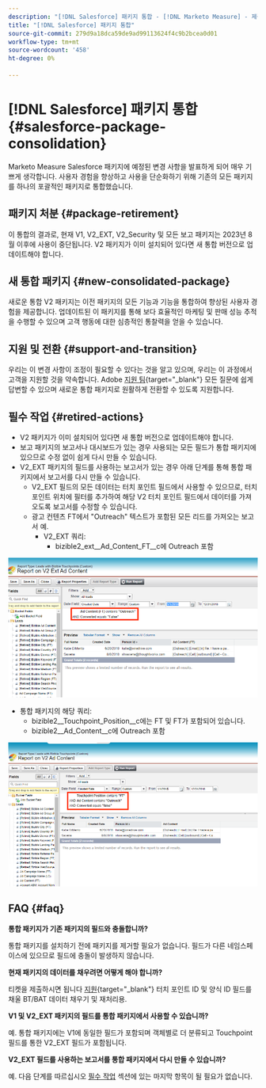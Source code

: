 ```yaml
---
description: "[!DNL Salesforce] 패키지 통합 - [!DNL Marketo Measure] - 제품 설명서"
title: "[!DNL Salesforce] 패키지 통합"
source-git-commit: 279d9a18dca59de9ad99113624f4c9b2bcea0d01
workflow-type: tm+mt
source-wordcount: '458'
ht-degree: 0%

---
```


# [!DNL Salesforce] 패키지 통합 {#salesforce-package-consolidation}

Marketo Measure Salesforce 패키지에 예정된 변경 사항을 발표하게 되어 매우 기쁘게 생각합니다. 사용자 경험을 향상하고 사용을 단순화하기 위해 기존의 모든 패키지를 하나의 포괄적인 패키지로 통합했습니다.

## 패키지 처분 {#package-retirement}

이 통합의 결과로, 현재 V1, V2_EXT, V2_Security 및 모든 보고 패키지는 2023년 8월 이후에 사용이 중단됩니다. V2 패키지가 이미 설치되어 있다면 새 통합 버전으로 업데이트해야 합니다.

## 새 통합 패키지 {#new-consolidated-package}

새로운 통합 V2 패키지는 이전 패키지의 모든 기능과 기능을 통합하여 향상된 사용자 경험을 제공합니다. 업데이트된 이 패키지를 통해 보다 효율적인 마케팅 및 판매 성능 추적을 수행할 수 있으며 고객 행동에 대한 심층적인 통찰력을 얻을 수 있습니다.

## 지원 및 전환 {#support-and-transition}

우리는 이 변경 사항이 조정이 필요할 수 있다는 것을 알고 있으며, 우리는 이 과정에서 고객을 지원할 것을 약속합니다. Adobe [지원 팀](https://nation.marketo.com/t5/support/ct-p/Support){target="_blank"} 모든 질문에 쉽게 답변할 수 있으며 새로운 통합 패키지로 원활하게 전환할 수 있도록 지원합니다.

## 필수 작업 {#retired-actions}

* V2 패키지가 이미 설치되어 있다면 새 통합 버전으로 업데이트해야 합니다.
* 보고 패키지의 보고서나 대시보드가 있는 경우 사용되는 모든 필드가 통합 패키지에 있으므로 수정 없이 쉽게 다시 만들 수 있습니다.
* V2_EXT 패키지의 필드를 사용하는 보고서가 있는 경우 아래 단계를 통해 통합 패키지에서 보고서를 다시 만들 수 있습니다.
   * V2_EXT 필드의 모든 데이터는 터치 포인트 필드에서 사용할 수 있으므로, 터치 포인트 위치에 필터를 추가하여 해당 V2 터치 포인트 필드에서 데이터를 가져오도록 보고서를 수정할 수 있습니다.
   * 광고 컨텐츠 FT에서 &quot;Outreach&quot; 텍스트가 포함된 모든 리드를 가져오는 보고서 예.
      * V2_EXT 쿼리:
         * bizible2_ext__Ad_Content_FT__c에 Outreach 포함

![](assets/salesforce-package-consolidation-1.png)

* 통합 패키지의 해당 쿼리:
   * bizible2__Touchpoint_Position__c에는 FT 및 FT가 포함되어 있습니다.
   * bizible2__Ad_Content__c에 Outreach 포함

![](assets/salesforce-package-consolidation-2.png)

## FAQ {#faq}

**통합 패키지가 기존 패키지의 필드와 충돌합니까?**

통합 패키지를 설치하기 전에 패키지를 제거할 필요가 없습니다. 필드가 다른 네임스페이스에 있으므로 필드에 충돌이 발생하지 않습니다.

**현재 패키지의 데이터를 채우려면 어떻게 해야 합니까?**

티켓을 제출하시면 됩니다 [지원](https://nation.marketo.com/t5/support/ct-p/Support){target="_blank"} 터치 포인트 ID 및 양식 ID 필드를 채울 BT/BAT 데이터 채우기 및 재처리용.

**V1 및 V2_EXT 패키지의 필드를 통합 패키지에서 사용할 수 있습니까?**

예. 통합 패키지에는 V1에 동일한 필드가 포함되며 객체별로 더 분류되고 Touchpoint 필드를 통한 V2_EXT 필드가 포함됩니다.

**V2_EXT 필드를 사용하는 보고서를 통합 패키지에서 다시 만들 수 있습니까?**

예. 다음 단계를 따르십시오 [필수 작업](#retired-actions) 섹션에 있는 마지막 항목이 될 필요가 없습니다.
